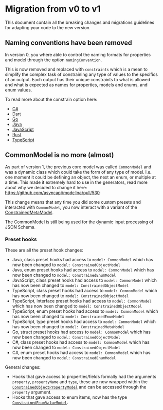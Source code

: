# Migration from v0 to v1
This document contain all the breaking changes and migrations guidelines for adapting your code to the new version.

## Naming conventions have been removed
In version 0, you where able to control the naming formats for properties and model through the option `namingConvention`. 

This is now removed and replaced with `constraints` which is a mean to simplify the complex task of constraining any type of values to the specifics of an output. Each output has their unique constraints to what is allowed and what is expected as names for properties, models and enums, and enum values.

To read more about the constrain option here:
- [C#](../constraints/CSharp.md)
- [Dart](../constraints/Dart.md)
- [Go](../constraints/Go.md)
- [Java](../constraints/Java.md)
- [JavaScript](../constraints/JavaScript.md)
- [Rust](../constraints/Rust.md)
- [TypeScript](../constraints/TypeScript.md)

## CommonModel is no more (almost)
As part of version 1, the previous core model was called `CommonModel` and was a dynamic class which could take the form of any type of model. I.e. one moment it could be defining an object, the next an enum, or multiple at a time. This made it extremely hard to use in the generators, read more about why we decided to change it here: https://github.com/asyncapi/modelina/pull/530

This change means that any time you did some custom presets and interacted with `CommonModel`, you now interact with a variant of the [ConstrainedMetaModel](../internal-model.md#the-constrained-meta-model).

The CommonModel is still being used for the dynamic input processing of JSON Schema.

### Preset hooks
These are all the preset hook changes:
- Java, class preset hooks had access to `model: CommonModel` which has now been changed to `model: ConstrainedObjectModel`
- Java, enum preset hooks had access to `model: CommonModel` which has now been changed to `model: ConstrainedEnumModel`
- JavaScript, class preset hooks had access to `model: CommonModel` which has now been changed to `model: ConstrainedObjectModel`
- TypeScript, class preset hooks had access to `model: CommonModel` which has now been changed to `model: ConstrainedObjectModel`
- TypeScript, Interface preset hooks had access to `model: CommonModel` which has now been changed to `model: ConstrainedObjectModel`
- TypeScript, enum preset hooks had access to `model: CommonModel` which has now been changed to `model: ConstrainedEnumModel`
- TypeScript, type preset hooks had access to `model: CommonModel` which has now been changed to `model: ConstrainedMetaModel`
- Go, struct preset hooks had access to `model: CommonModel` which has now been changed to `model: ConstrainedObjectModel`
- C#, class preset hooks had access to `model: CommonModel` which has now been changed to `model: ConstrainedObjectModel`
- C#, enum preset hooks had access to `model: CommonModel` which has now been changed to `model: ConstrainedEnumModel`

General changes:
- Hooks that gave access to properties/fields formally had the arguments `property`, `propertyName` and `type`, these are now wrapped within the [`ConstrainedObjectPropertyModel`](./internal-model.md#the-constrained-meta-model) and can be accessed through the `property` argument.
- Hooks that gave access to enum items, now has the type [`ConstrainedEnumValueModel`](./internal-model.md#the-constrained-meta-model).